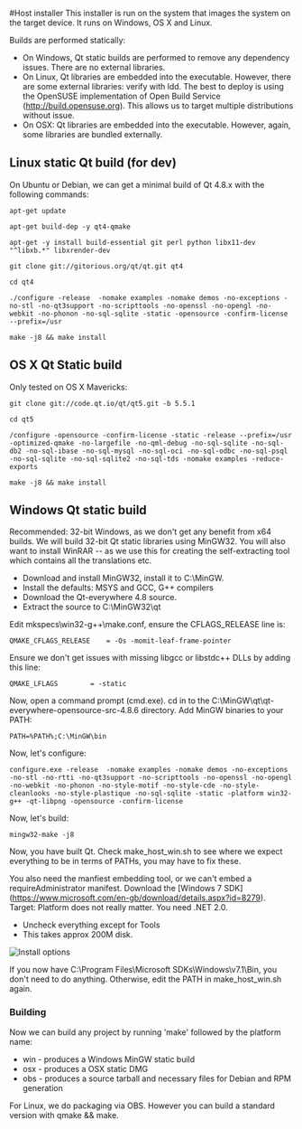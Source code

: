 #Host installer
This installer is run on the system that images the system on the target device. It runs on Windows, OS X and Linux.

Builds are performed statically:

* On Windows, Qt static builds are performed to remove any dependency issues. There are no external libraries.
* On Linux, Qt libraries are embedded into the executable. However, there are some external libraries: verify with ldd. The best to deploy is using the OpenSUSE implementation of Open Build Service (http://build.opensuse.org). This allows us to target multiple distributions without issue.
* On OSX: Qt libraries are embedded into the executable. However, again, some libraries are bundled externally.

## Linux static Qt build (for dev)

On Ubuntu or Debian, we can get a minimal build of Qt 4.8.x with the following commands:

```apt-get update```

```apt-get build-dep -y qt4-qmake```

```apt-get -y install build-essential git perl python libx11-dev "^libxb.*" libxrender-dev ```

```git clone git://gitorious.org/qt/qt.git qt4 ```

```cd qt4 ```

```./configure -release  -nomake examples -nomake demos -no-exceptions -no-stl -no-qt3support -no-scripttools -no-openssl -no-opengl -no-webkit -no-phonon -no-sql-sqlite -static -opensource -confirm-license --prefix=/usr```

```make -j8 && make install```

## OS X Qt Static build 

Only tested on OS X Mavericks:

```git clone git://code.qt.io/qt/qt5.git -b 5.5.1```

```cd qt5 ```

```/configure -opensource -confirm-license -static -release --prefix=/usr -optimized-qmake -no-largefile -no-qml-debug -no-sql-sqlite -no-sql-db2 -no-sql-ibase -no-sql-mysql -no-sql-oci -no-sql-odbc -no-sql-psql -no-sql-sqlite -no-sql-sqlite2 -no-sql-tds -nomake examples -reduce-exports```

```make -j8 && make install```

## Windows Qt static build ##

Recommended: 32-bit Windows, as we don't get any benefit from x64 builds. We will build 32-bit Qt static libraries using MinGW32. You will also want to install WinRAR -- as we use this for creating the self-extracting tool which contains all the translations etc. 

* Download and install MinGW32, install it to C:\MinGW.
* Install the defaults: MSYS and GCC, G++ compilers
* Download the Qt-everywhere 4.8 source.
* Extract the source to C:\MinGW32\qt

Edit mkspecs\win32-g++\make.conf, ensure the CFLAGS_RELEASE line is:

````QMAKE_CFLAGS_RELEASE	= -Os -momit-leaf-frame-pointer````

Ensure we don't get issues with missing libgcc or libstdc++ DLLs by adding this line:

````QMAKE_LFLAGS		= -static````

Now, open a command prompt (cmd.exe). cd in to the C:\MinGW\qt\qt-everywhere-opensource-src-4.8.6 directory. Add MinGW binaries to your PATH:

````
PATH=%PATH%;C:\MinGW\bin
````

Now, let's configure:

````configure.exe -release  -nomake examples -nomake demos -no-exceptions -no-stl -no-rtti -no-qt3support -no-scripttools -no-openssl -no-opengl -no-webkit -no-phonon -no-style-motif -no-style-cde -no-style-cleanlooks -no-style-plastique -no-sql-sqlite -static -platform win32-g++ -qt-libpng -opensource -confirm-license````

Now, let's build:

````mingw32-make -j8````

Now, you have built Qt. Check make_host_win.sh to see where we expect everything to be in terms of PATHs, you may have to fix these.

You also need the manfiest embedding tool, or we can't embed a requireAdministrator manifest. Download the [Windows 7 SDK] (https://www.microsoft.com/en-gb/download/details.aspx?id=8279). Target: Platform does not really matter. You need .NET 2.0.

* Uncheck everything except for Tools
* This takes approx 200M disk. 

![Install options](https://raw.githubusercontent.com/osmc/osmc/master/installer/host/win_help1.png)

If you now have C:\Program Files\Microsoft SDKs\Windows\v7.1\Bin, you don't need to do anything. Otherwise, edit the PATH in make_host_win.sh again.

### Building

Now we can build any project by running 'make' followed by the platform name:

* win - produces a Windows MinGW static build
* osx - produces a OSX static DMG
* obs - produces a source tarball and necessary files for Debian and RPM generation

For Linux, we do packaging via OBS. However you can build a standard version with qmake && make. 
